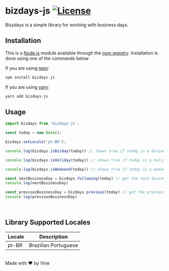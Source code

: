 # bizdays-js [![License](https://img.shields.io/badge/License-MIT-yellow.svg)](https://opensource.org/licenses/MIT)
Biszdays is a simple library for working with business days.

## Installation
This is a [Node.js](https://nodejs.org/en/) module available through the
[npm registry](https://www.npmjs.com/). Installation is done using one of the commands below

If you are using [npm](https://www.npmjs.com/):

```bash
npm install bizdays-js
```

If you are using [yarn](https://yarnpkg.com/):

```bash
yarn add bizdays-js
```

## Usage
```javascript
import bizdays from 'bizdays-js';

const today = new Date();

bizdays.setLocale('pt-BR');

console.log(bizdays.isBizday(today)) // shows true if today is a business day

console.log(bizdays.isHoliday(today)) // shows true if today is a holiday

console.log(bizdays.isWeekend(today)) // shows true if today is a weekend

const nextBusinessDay = bizdays.following(today) // get the next business day
console.log(nextBusinessDay)

const previousBusinessDay = bizdays.previous(today) // get the previous business day
console.log(previousBusinessDay)
```

<br/>

## Library Supported Locales

| Locale | Description |
|--------|-------------|
| pt-BR | Brazilian Portuguese |

<br/>
Made with ❤ by Vine
